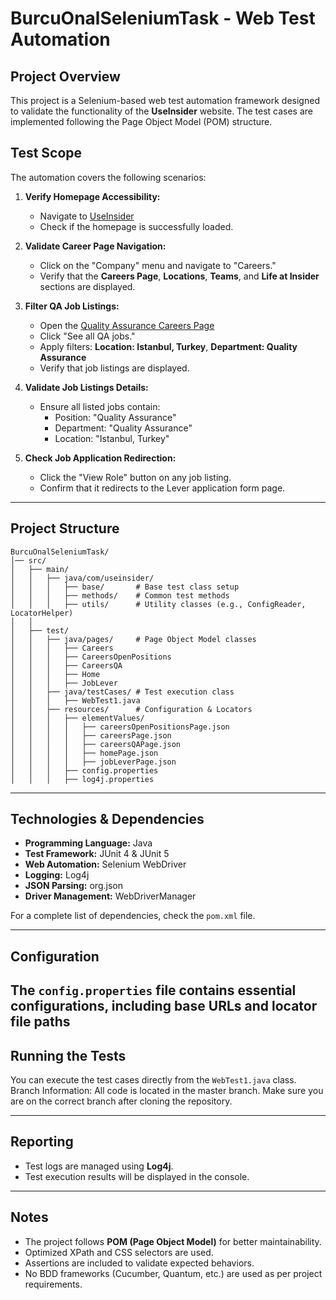 # BurcuOnalSeleniumTask - Web Test Automation

## Project Overview
This project is a Selenium-based web test automation framework designed to validate the functionality of the **UseInsider** website. The test cases are implemented following the Page Object Model (POM) structure.

## Test Scope
The automation covers the following scenarios:

1. **Verify Homepage Accessibility:**
   - Navigate to [UseInsider](https://useinsider.com/)
   - Check if the homepage is successfully loaded.

2. **Validate Career Page Navigation:**
   - Click on the "Company" menu and navigate to "Careers."
   - Verify that the **Careers Page**, **Locations**, **Teams**, and **Life at Insider** sections are displayed.

3. **Filter QA Job Listings:**
   - Open the [Quality Assurance Careers Page](https://useinsider.com/careers/quality-assurance/)
   - Click "See all QA jobs."
   - Apply filters: **Location: Istanbul, Turkey**, **Department: Quality Assurance**
   - Verify that job listings are displayed.

4. **Validate Job Listings Details:**
   - Ensure all listed jobs contain:
     - Position: "Quality Assurance"
     - Department: "Quality Assurance"
     - Location: "Istanbul, Turkey"

5. **Check Job Application Redirection:**
   - Click the "View Role" button on any job listing.
   - Confirm that it redirects to the Lever application form page.

---

## Project Structure
```
BurcuOnalSeleniumTask/
│── src/
│   ├── main/
│   │   ├── java/com/useinsider/
│   │   │   ├── base/       # Base test class setup
│   │   │   ├── methods/    # Common test methods
│   │   │   ├── utils/      # Utility classes (e.g., ConfigReader, LocatorHelper)
│   │
│   ├── test/
│   │   ├── java/pages/     # Page Object Model classes
│   │   │   ├── Careers
│   │   │   ├── CareersOpenPositions
│   │   │   ├── CareersQA
│   │   │   ├── Home
│   │   │   ├── JobLever
│   │   ├── java/testCases/ # Test execution class
│   │   │   ├── WebTest1.java
│   │   ├── resources/      # Configuration & Locators
│   │   │   ├── elementValues/
│   │   │   │   ├── careersOpenPositionsPage.json
│   │   │   │   ├── careersPage.json
│   │   │   │   ├── careersQAPage.json
│   │   │   │   ├── homePage.json
│   │   │   │   ├── jobLeverPage.json
│   │   │   ├── config.properties
│   │   │   ├── log4j.properties
```

---

## Technologies & Dependencies
- **Programming Language:** Java  
- **Test Framework:** JUnit 4 & JUnit 5  
- **Web Automation:** Selenium WebDriver  
- **Logging:** Log4j  
- **JSON Parsing:** org.json  
- **Driver Management:** WebDriverManager  

For a complete list of dependencies, check the `pom.xml` file.

---
## Configuration
The `config.properties` file contains essential configurations, including base URLs and locator file paths
---

## Running the Tests
You can execute the test cases directly from the `WebTest1.java` class.
Branch Information: All code is located in the master branch. Make sure you are on the correct branch after cloning the repository.

---

## Reporting
- Test logs are managed using **Log4j**.
- Test execution results will be displayed in the console.

---

## Notes
- The project follows **POM (Page Object Model)** for better maintainability.
- Optimized XPath and CSS selectors are used.
- Assertions are included to validate expected behaviors.
- No BDD frameworks (Cucumber, Quantum, etc.) are used as per project requirements.

